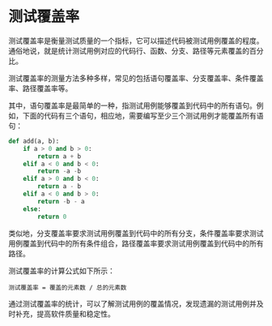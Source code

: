 # 测试覆盖率

测试覆盖率是衡量测试质量的一个指标，它可以描述代码被测试用例覆盖的程度。通俗地说，就是统计测试用例对应的代码行、函数、分支、路径等元素覆盖的百分比。

测试覆盖率的测量方法多种多样，常见的包括语句覆盖率、分支覆盖率、条件覆盖率、路径覆盖率等。

其中，语句覆盖率是最简单的一种，指测试用例能够覆盖到代码中的所有语句。例如，下面的代码有三个语句，相应地，需要编写至少三个测试用例才能覆盖所有语句：

```python
def add(a, b):
    if a > 0 and b > 0:
        return a + b
    elif a < 0 and b < 0:
        return -a -b
    elif a > 0 and b < 0:
        return a - b
    elif a < 0 and b > 0:
        return -b - a
    else:
        return 0
```

类似地，分支覆盖率要求测试用例覆盖到代码中的所有分支，条件覆盖率要求测试用例覆盖到代码中的所有条件组合，路径覆盖率要求测试用例覆盖到代码中的所有路径。

测试覆盖率的计算公式如下所示：

```
测试覆盖率 = 覆盖的元素数 / 总的元素数
```

通过测试覆盖率的统计，可以了解测试用例的覆盖情况，发现遗漏的测试用例并及时补充，提高软件质量和稳定性。

